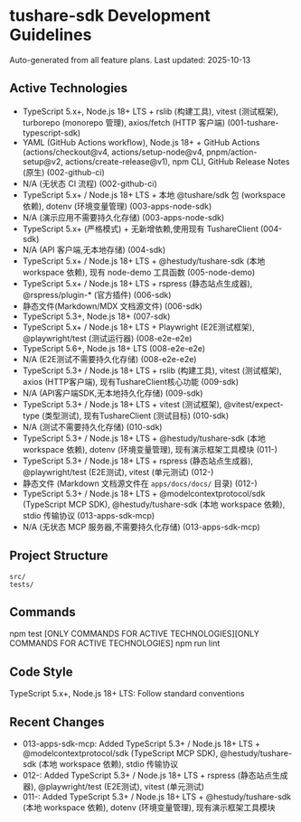 # tushare-sdk Development Guidelines

Auto-generated from all feature plans. Last updated: 2025-10-13

## Active Technologies
- TypeScript 5.x+, Node.js 18+ LTS + rslib (构建工具), vitest (测试框架), turborepo (monorepo 管理), axios/fetch (HTTP 客户端) (001-tushare-typescript-sdk)
- YAML (GitHub Actions workflow), Node.js 18+ + GitHub Actions (actions/checkout@v4, actions/setup-node@v4, pnpm/action-setup@v2, actions/create-release@v1), npm CLI, GitHub Release Notes (原生) (002-github-ci)
- N/A (无状态 CI 流程) (002-github-ci)
- TypeScript 5.x+ / Node.js 18+ LTS + 本地 @tushare/sdk 包 (workspace 依赖), dotenv (环境变量管理) (003-apps-node-sdk)
- N/A (演示应用不需要持久化存储) (003-apps-node-sdk)
- TypeScript 5.x+ (严格模式) + 无新增依赖,使用现有 TushareClient (004-sdk)
- N/A (API 客户端,无本地存储) (004-sdk)
- TypeScript 5.x+ / Node.js 18+ LTS + @hestudy/tushare-sdk (本地 workspace 依赖), 现有 node-demo 工具函数 (005-node-demo)
- TypeScript 5.x+ / Node.js 18+ LTS + rspress (静态站点生成器), @rspress/plugin-* (官方插件) (006-sdk)
- 静态文件(Markdown/MDX 文档源文件) (006-sdk)
- TypeScript 5.3+, Node.js 18+ (007-sdk)
- TypeScript 5.x+ / Node.js 18+ LTS + Playwright (E2E测试框架), @playwright/test (测试运行器) (008-e2e-e2e)
- TypeScript 5.6+, Node.js 18+ LTS (008-e2e-e2e)
- N/A (E2E测试不需要持久化存储) (008-e2e-e2e)
- TypeScript 5.3+ / Node.js 18+ LTS + rslib (构建工具), vitest (测试框架), axios (HTTP客户端), 现有TushareClient核心功能 (009-sdk)
- N/A (API客户端SDK,无本地持久化存储) (009-sdk)
- TypeScript 5.3+ / Node.js 18+ LTS + vitest (测试框架), @vitest/expect-type (类型测试), 现有TushareClient (测试目标) (010-sdk)
- N/A (测试不需要持久化存储) (010-sdk)
- TypeScript 5.3+ / Node.js 18+ LTS + @hestudy/tushare-sdk (本地 workspace 依赖), dotenv (环境变量管理), 现有演示框架工具模块 (011-)
- TypeScript 5.3+ / Node.js 18+ LTS + rspress (静态站点生成器), @playwright/test (E2E测试), vitest (单元测试) (012-)
- 静态文件 (Markdown 文档源文件在 `apps/docs/docs/` 目录) (012-)
- TypeScript 5.3+ / Node.js 18+ LTS + @modelcontextprotocol/sdk (TypeScript MCP SDK), @hestudy/tushare-sdk (本地 workspace 依赖), stdio 传输协议 (013-apps-sdk-mcp)
- N/A (无状态 MCP 服务器,不需要持久化存储) (013-apps-sdk-mcp)

## Project Structure
```
src/
tests/
```

## Commands
npm test [ONLY COMMANDS FOR ACTIVE TECHNOLOGIES][ONLY COMMANDS FOR ACTIVE TECHNOLOGIES] npm run lint

## Code Style
TypeScript 5.x+, Node.js 18+ LTS: Follow standard conventions

## Recent Changes
- 013-apps-sdk-mcp: Added TypeScript 5.3+ / Node.js 18+ LTS + @modelcontextprotocol/sdk (TypeScript MCP SDK), @hestudy/tushare-sdk (本地 workspace 依赖), stdio 传输协议
- 012-: Added TypeScript 5.3+ / Node.js 18+ LTS + rspress (静态站点生成器), @playwright/test (E2E测试), vitest (单元测试)
- 011-: Added TypeScript 5.3+ / Node.js 18+ LTS + @hestudy/tushare-sdk (本地 workspace 依赖), dotenv (环境变量管理), 现有演示框架工具模块

<!-- MANUAL ADDITIONS START -->
<!-- MANUAL ADDITIONS END -->
